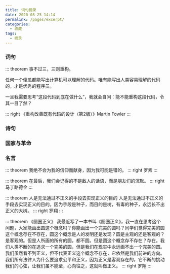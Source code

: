 ```yaml
---
title: 词句摘录
date: 2020-08-25 14:14
permalink: /pages/excerpt/
categories: 
  - 收藏
tags: 
  - 摘录
---
```

### 词句

::: theorem 事不过三，三则重构。

任何一个傻瓜都能写出计算机可以理解的代码。唯有能写出人类容易理解的代码的，才是优秀的程序员。

一旦我需要思考“这段代码到底在做什么”，我就会自问：能不能重构这段代码，令其一目了然？

::: right
   《重构改善既有代码的设计（第2版）》Martin Fowler
:::

<!-- more -->

### 诗句


### 国家与革命

### 名言
::: theorem 我绝不会为我的信仰而献身，因为我可能是错的。
::: right
罗素
::: 

::: theorem 在最后，我们会记得的不是敌人的话语，而是朋友们的沉默。
::: right
马丁路德金
:::


::: theorem 人是无法通过不正义的手段去实现正义的目的
人是无法通过不正义的手段去实现正义的目的。因为手段是种子，而目的是树，有毒的种子，永远长不出正义的大树。
::: right
罗翔
::: 

::: theorem 《圆圈正义》
我最近写了一本书叫《圆圈正义》，我一直在思考这个问题，大家能画出圆这个概念吗？你能画出一个完美的圆吗？同学们觉得完美的圆这个概念存在不存在，圆这个概念是人的发明还是发现？圆是主观的还是客观的？是客观的。但是人所画的所有的圆，都不圆。但是圆这个概念存不存在？存在。我们人类不断的在追求一个完美的圆，但是我们在现实中永远画不出一个完美的圆。我们虽然看不到正义，但不代表正义这个概念不存在，它依然是我们前进的方向。我们所有法律人为什么要追求公平和正义，因为正义是客观存在的，它不断的挑动我们的心弦，让我们虽不能至，心向往之，这就叫做正义。
::: right
罗翔
::: 





